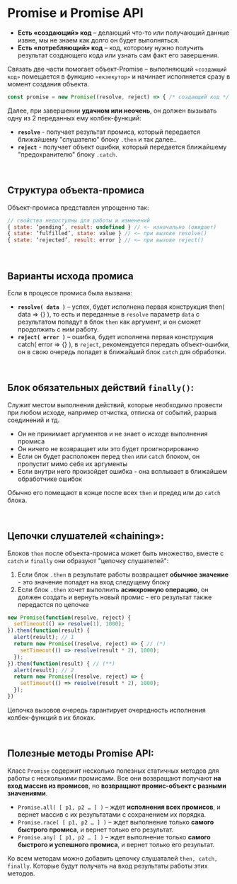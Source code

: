 # Promise и Promise API
* __Есть «создающий» код__ – делающий что-то или получающий данные извне, мы не знаем как долго он будет выполняться. 
* __Есть «потребляющий» код__ – код, которому нужно получить результат создающего кода или узнать сам факт его завершения.

Связать две части помогает объект-Promise – выполняющий `«создающий код»` помещается в функцию `«екзекутор»` и начинает исполняется сразу в момент создания объекта. 
```javascript
const promise = new Promise((resolve, reject) => { /* создающий код */ });
```
Далее, при завершении __удачном или неочень__, он должен вызывать одну из 2 переданных ему колбек-функций:
* __`resolve`__ - получает результат промиса, который передается ближайшему "слушателю" блоку `.then` и так далее..
* __`reject`__ - получает объект ошибки, который передается ближайшему "предохранителю" блоку `.catch`.

<br>

## Структура объекта-промиса
Объект-промиса представлен упрощенно так:  
```javascript
// свойства недоступны для работы и изменений
{ state: ‘pending’, result: undefined } // <- изначально (ожидает)
{ state: ‘fulfilled’, state: value } // <– при вызове resolve()
{ state: ‘rejected’, result: error } // <– при вызове reject()
```

<br>

## Варианты исхода промиса
Если в процессе промиса была вызвана:
* __`resolve( data )`__ – успех, будет исполнена первая конструкция then( data => {} ), то есть и переданные в `resolve` параметр `data` с результатом попадут в блок `then` как аргумент, и он сможет продолжить с ним работу.
* __`reject( error )`__ – ошибка, будет исполнена первая конструкция catch( error => {} ), в `reject`, рекомендуется передать объект-ошибки, он в свою очередь попадет в ближайший блок `catch` для обработки.

<br>

## Блок обязательных действий `finally()`:
Служит местом выполнения действий, которые необходимо провести при любом исходе, например отчистка, отписка от событий, разрыв соединений и тд.

* Он не принимает аргументов и не знает о исходе выполнения промиса
* Он ничего не возвращает или это будет проигнорированно
* Если он будет расположен перед `then` или `catch` блоком, он пропустит мимо себя их аргументы
* Если внутри него произойдет ошибка - она всплывает в ближайшем обработчике ошибок

Обычно его помещают в конце после всех `then` и предед или до `catch` блока.

<br>

## Цепочки слушателей «chaining»:
Блоков `then` после объекта-промиса может быть множество, вместе с `catch` и `finally` они образуют "цепочку слушателей":

1.	Если блок `.then` в результате работы возвращает __обычное значение__ - это значение попадет на вход следущему блоку
2.	Если блок `.then` хочет выполнить __асинхронную операцию__, он должен создать и вернуть новый промис - его результат также передастся по цепочке

```javascript
new Promise(function(resolve, reject) {
  setTimeout(() => resolve(1), 1000);
}).then(function(result) {
  alert(result); // 1
  return new Promise((resolve, reject) => { // (*)
    setTimeout(() => resolve(result * 2), 1000);
  });
}).then(function(result) { // (**)
  alert(result); // 2
  return new Promise((resolve, reject) => {
    setTimeout(() => resolve(result * 2), 1000);
  });
})
```

Цепочка вызовов очередь гарантирует очередность исполнения колбек-функций в их блоках.

<br>

## Полезные методы Promise API:
Класс `Promise` содержит несколько полезных статичных методов для работы с несколькими промисами. Все они возвращают получают __на вход массив из промисов__, но __возвращают промис-объект с разными значениями__.

* `Promise.all( [ p1, p2 … ] )` – ждет __исполнения всех промисов__, и вернет массив с их результатами с сохранением их порядка.
* `Promise.race( [ p1, p2 … ] )` – ждет выполнение только __самого быстрого промиса__, и вернет только его результат.
* `Promise.any( [ p1, p2 … ] )` – ждет выполнение только __самого быстрого и успешного промиса__, и вернет только его результат.

Ко всем методам можно добавить цепочку слушаталей `then, catch, finally`. Которые будут получать на вход результаты работы этих методов.
